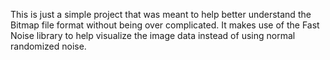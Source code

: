 This is just a simple project that was meant to help better understand the Bitmap file format without being over complicated. It makes use of the Fast Noise library to help visualize the image data instead of using normal randomized noise.
